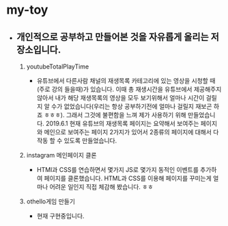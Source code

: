 # my-toy

- ## 개인적으로 공부하고 만들어본 것을 자유롭게 올리는 저장소입니다.

  1. youtubeTotalPlayTime

     - 유튜브에서 다른사람 채널의 재생목록 카테고리에 있는 영상을 시청할 때(주로 강의 들을때)가 있습니다.
       이때 총 재생시간을 유튜브에서 제공해주지 않아서 내가 해당 재생목록의 영상을 모두 보기위해서 얼마나 시간이 걸릴지 알 수가 없었습니다(우리는 항상 공부하기전에 얼마나 걸릴지 재보곤 하죠 ㅎㅎㅎ). 그래서 그것에 불편함을 느껴 제가 사용하기 위해 만들었습니다.
       2019.6.1 현재 유튜브의 재생목록 페이지는 요약해서 보여주는 페이지와 메인으로 보여주는 페이지 2가지가 있어서
       2종류의 페이지에 대해서 다 작동 할 수 있도록 만들었습니다.

  2. instagram 메인페이지 클론

     - HTMl과 CSS를 연습하면서 몇가지 JS로 몇가지 동적인 이벤트를 추가하여 페이지를 클론했습니다.
       HTML과 CSS를 이용해 페이지를 꾸미는게 얼마나 어려운 일인지 직접 체감해 봤습니다. ㅎㅎ

  3. othello게임 만들기
     - 현재 구현중입니다.
